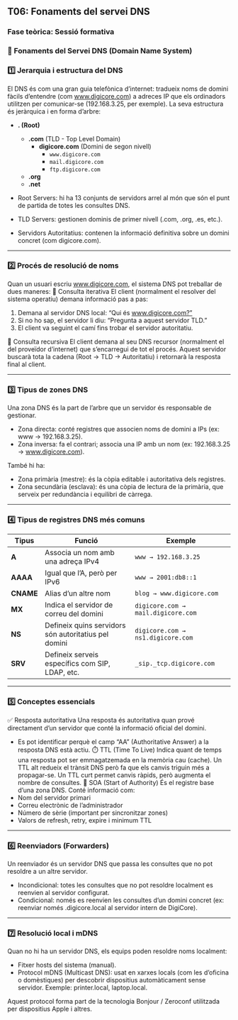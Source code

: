 ## T06: Fonaments del servei DNS

### Fase teòrica: Sessió formativa

### 🧭 Fonaments del Servei DNS (Domain Name System)

### 1️⃣ Jerarquia i estructura del DNS
El DNS és com una gran guia telefònica d’internet: tradueix noms de domini fàcils d’entendre (com www.digicore.com) a adreces IP que els ordinadors utilitzen per comunicar-se (192.168.3.25, per exemple).
La seva estructura és jeràrquica i en forma d’arbre:

- **. (Root)**
  - **.com** (TLD - Top Level Domain)
    - **digicore.com** (Domini de segon nivell)
      - `www.digicore.com`
      - `mail.digicore.com`
      - `ftp.digicore.com`
  - **.org**
  - **.net**

- Root Servers: hi ha 13 conjunts de servidors arrel al món que són el punt de partida de totes les consultes DNS.

- TLD Servers: gestionen dominis de primer nivell (.com, .org, .es, etc.).

- Servidors Autoritatius: contenen la informació definitiva sobre un domini concret (com digicore.com).

---

### 2️⃣ Procés de resolució de noms
Quan un usuari escriu www.digicore.com, el sistema DNS pot treballar de dues maneres:
🔹 Consulta iterativa
El client (normalment el resolver del sistema operatiu) demana informació pas a pas:

1. Demana al servidor DNS local: “Qui és www.digicore.com?”
2. Si no ho sap, el servidor li diu: “Pregunta a aquest servidor TLD.”
3. El client va seguint el camí fins trobar el servidor autoritatiu.

🔹 Consulta recursiva
El client demana al seu DNS recursor (normalment el del proveïdor d’internet) que s’encarregui de tot el procés.
Aquest servidor buscarà tota la cadena (Root → TLD → Autoritatiu) i retornarà la resposta final al client.

---

### 3️⃣ Tipus de zones DNS
Una zona DNS és la part de l’arbre que un servidor és responsable de gestionar.

- Zona directa: conté registres que associen noms de domini a IPs (ex: www → 192.168.3.25).
- Zona inversa: fa el contrari; associa una IP amb un nom (ex: 192.168.3.25 → www.digicore.com).

També hi ha:
- Zona primària (mestre): és la còpia editable i autoritativa dels registres.
- Zona secundària (esclava): és una còpia de lectura de la primària, que serveix per redundància i equilibri de càrrega.

---

### 4️⃣ Tipus de registres DNS més comuns

| Tipus | Funció | Exemple |
|-------|---------|----------|
| **A** | Associa un nom amb una adreça IPv4 | `www → 192.168.3.25` |
| **AAAA** | Igual que l’A, però per IPv6 | `www → 2001:db8::1` |
| **CNAME** | Alias d’un altre nom | `blog → www.digicore.com` |
| **MX** | Indica el servidor de correu del domini | `digicore.com → mail.digicore.com` |
| **NS** | Defineix quins servidors són autoritatius pel domini | `digicore.com → ns1.digicore.com` |
| **SRV** | Defineix serveis específics com SIP, LDAP, etc. | `_sip._tcp.digicore.com` |


---

### 5️⃣ Conceptes essencials
✅ Resposta autoritativa
Una resposta és autoritativa quan prové directament d’un servidor que conté la informació oficial del domini.
- Es pot identificar perquè el camp “AA” (Authoritative Answer) a la resposta DNS està actiu.
⏱️ TTL (Time To Live)
Indica quant de temps una resposta pot ser emmagatzemada en la memòria cau (cache).
 Un TTL alt redueix el trànsit DNS però fa que els canvis triguin més a propagar-se.
 Un TTL curt permet canvis ràpids, però augmenta el nombre de consultes.
🪪 SOA (Start of Authority)
És el registre base d’una zona DNS. Conté informació com:
- Nom del servidor primari
- Correu electrònic de l’administrador
- Número de sèrie (important per sincronitzar zones)
- Valors de refresh, retry, expire i minimum TTL

---

### 6️⃣ Reenviadors (Forwarders)
Un reenviador és un servidor DNS que passa les consultes que no pot resoldre a un altre servidor.
- Incondicional: totes les consultes que no pot resoldre localment es reenvien al servidor configurat.
- Condicional: només es reenvien les consultes d’un domini concret (ex: reenviar només .digicore.local al servidor intern de DigiCore).

--- 

### 7️⃣ Resolució local i mDNS
Quan no hi ha un servidor DNS, els equips poden resoldre noms localment:
- Fitxer hosts del sistema (manual).
- Protocol mDNS (Multicast DNS): usat en xarxes locals (com les d’oficina o domèstiques) per descobrir dispositius automàticament sense servidor. Exemple: printer.local, laptop.local.


Aquest protocol forma part de la tecnologia Bonjour / Zeroconf utilitzada per dispositius Apple i altres.



